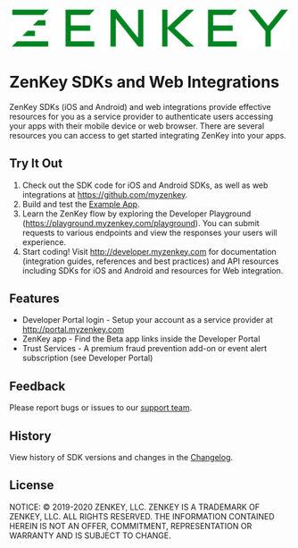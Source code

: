 ![ZenKey](image/ZenKey_rgb.png "ZenKey")

# ZenKey SDKs and Web Integrations

ZenKey SDKs (iOS and Android) and web integrations provide effective resources for you as a service provider to authenticate users accessing your apps with their mobile device or web browser. There are several resources you can access to get started integrating ZenKey into your apps.

## Try It Out

1. Check out the SDK code for iOS and Android SDKs, as well as web integrations at https://github.com/myzenkey.
2. Build and test the [Example App](./Example/ZenKey-SDK-Example).
3. Learn the ZenKey flow by exploring the Developer Playground (https://playground.myzenkey.com/playground). You can submit requests to various endpoints and view the responses your users will experience.
4. Start coding! Visit http://developer.myzenkey.com for documentation (integration guides, references and best practices) and API resources including SDKs for iOS and Android and resources for Web integration.

## Features

- Developer Portal login - Setup your account as a service provider at http://portal.myzenkey.com
- ZenKey app - Find the Beta app links inside the Developer Portal
- Trust Services - A premium fraud prevention add-on or event alert subscription (see Developer Portal)

## Feedback

Please report bugs or issues to our [support team](mailto:techsupport@myzenkey.com).

## History

View history of SDK versions and changes in the [Changelog](./CHANGELOG.md).

## License

NOTICE: © 2019-2020 ZENKEY, LLC. ZENKEY IS A TRADEMARK OF ZENKEY, LLC. ALL RIGHTS RESERVED. THE INFORMATION CONTAINED HEREIN IS NOT AN OFFER, COMMITMENT, REPRESENTATION OR WARRANTY AND IS SUBJECT TO CHANGE.

